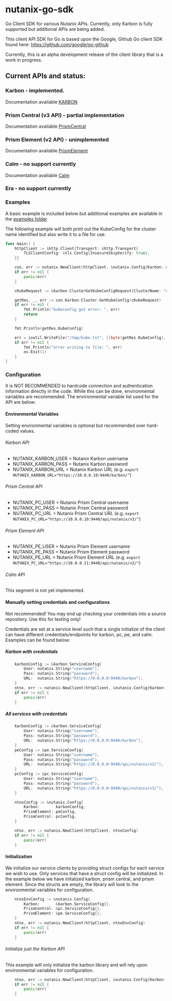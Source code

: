 # nutanix-go-sdk

Go Client SDK for various Nutanix APIs. Currently, only Karbon is fully supported but additional APIs are being added.

This client API SDK for Go is based upon the Google, Github Go client SDK found here: https://github.com/google/go-github

Currently, this is an alpha development release of the client library that is a work in progress.

## Current APIs and status:

### Karbon - implemented.

Documentation available [KARBON](karbon/README.md)

### Prism Central (v3 API) - partial implementation

Documentation available [PrismCentral](pc/README.md)

### Prism Element (v2 API) - unimplemented

Documentation available [PrismElement](pe/README.md)

### Calm - no support currently

Documentation available [Calm](calm/README.md)

### Era - no support currently

### Examples

A basic example is included below but additional examples are available in the [examples folder](examples/)

The following example will both print out the KubeConfig for the cluster name identified but also write it to a file for use.

```go
func main() {
	httpClient := &http.Client{Transport: &http.Transport{
		TLSClientConfig: &tls.Config{InsecureSkipVerify: true},
	}}

	con, err := nutanix.NewClient(httpClient, &nutanix.Config{Karbon: new(karbon.ServiceConfig)})
	if err != nil {
		panic(err)
	}

	cKubeRequest := &karbon.ClusterGetKubeConfigRequest{ClusterName: "cluster-name-01"}

	getRes, _, err := con.Karbon.Cluster.GetKubeConfig(cKubeRequest)
	if err != nil {
		fmt.Println("kubeconfig get error: ", err)
		return
	}

	fmt.Println(getRes.KubeConfig)

	err = ioutil.WriteFile("/tmp/kube.txt", []byte(getRes.KubeConfig), 0644)
	if err != nil {
		fmt.Println("error writing to file: ", err)
		os.Exit(1)
	}
}
```

### Configuration

It is NOT RECOMMENDED to hardcode connection and authentication information directly in the code. While this can be done, environmental variables are recommended. The environmental variable list used for the API are below:

#### Environmental Variables

Setting environmental variables is optional but recommended over hard-coded values.

###### Karbon API

- NUTANIX_KARBON_USER = Nutanix Karbon username
- NUTANIX_KARBON_PASS = Nutanix Karbon password
- NUTANIX_KARBON_URL = Nutanix Karbon URL (e.g. `export NUTANIX_KARBON_URL="https://10.0.0.10:9440/karbon/"`)

###### Prism Central API

- NUTANIX_PC_USER = Nutanix Prism Central username
- NUTANIX_PC_PASS = Nutanix Prism Central password
- NUTANIX_PC_URL = Nutanix Prism Central URL (e.g. `export NUTANIX_PC_URL="https://10.0.0.10:9440/api/nutanix/v3/"`)

###### Prism Element API

- NUTANIX_PE_USER = Nutanix Prism Element username
- NUTANIX_PE_PASS = Nutanix Prism Element password
- NUTANIX_PE_URL = Nutanix Prism Element URL (e.g. `export NUTANIX_PC_URL="https://10.0.0.11:9440/api/nutanix/v2/"`)

###### Calm API

This segment is not yet implemented.

#### Manually setting credentials and configurations

Not recommended! You may end up checking your credentials into a source repository. Use this for testing only!

Credentials are set at a service level such that a single initialize of the client can have different credentials/endpoints for karbon, pc, pe, and calm. Examples can be found below:

##### Karbon with credentials

```go
	karbonConfig := &karbon.ServiceConfig{
		User: nutanix.String("username"),
		Pass: nutanix.String("password"),
		URL:  nutanix.String("https://0.0.0.0:9440/karbon"),
	}
	ntnx, err := nutanix.NewClient(httpClient, &nutanix.Config{Karbon: karbonConfig})
	if err != nil {
		panic(err)
	}
```

##### All services with credentials

```go
	karbonConfig := &karbon.ServiceConfig{
		User: nutanix.String("username"),
		Pass: nutanix.String("password"),
		URL:  nutanix.String("https://0.0.0.0:9440/karbon"),
	}
	peConfig := &pe.ServiceConfig{
		User: nutanix.String("username"),
		Pass: nutanix.String("password"),
		URL:  nutanix.String("https://0.0.0.0:9440/api/nutanix/v2/"),
	}
	pcConfig := &pc.ServiceConfig{
		User: nutanix.String("username"),
		Pass: nutanix.String("password"),
		URL:  nutanix.String("https://0.0.0.0:9440/api/nutanix/v3/"),
	}

	ntnxConfig := &nutanix.Config{
		Karbon:       karbonConfig,
		PrismElement: peConfig,
		PrismCentral: pcConfig,
	}

	ntnx, err := nutanix.NewClient(httpClient, ntnxConfig)
	if err != nil {
		panic(err)
	}
```

#### Initialization

We initialize our service clients by providing struct configs for each service we wish to use. Only services that have a struct config will be initialized. In the example below we have initalized karbon, prism central, and prism element. Since the structs are empty, the library will look to the environmental variables for configuration.

```go
	ntnxEnvConfig := &nutanix.Config{
		Karbon:       &karbon.ServiceConfig{},
		PrismCentral: &pc.ServiceConfig{},
		PrismElement: &pe.ServiceConfig{},
	}
	ntnx, err := nutanix.NewClient(httpClient, ntnxEnvConfig)
	if err != nil {
		panic(err)
	}
```

###### Initialize just the Karbon API

This example will only initialize the karbon library and will rely upon environmental variables for configuration.

```go
	ntnx, err := nutanix.NewClient(httpClient, &nutanix.Config{Karbon: new(karbon.ServiceConfig)})
	if err != nil {
		panic(err)
	}
```
